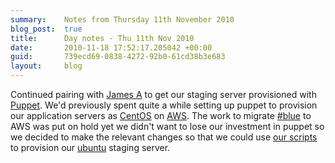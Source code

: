 ```yaml
---
summary:    Notes from Thursday 11th November 2010
blog_post:  true
title:      Day notes - Thu 11th Nov 2010
date:       2010-11-18 17:52:17.205042 +00:00
guid:       739ecd69-0838-4272-92b0-61cd38b3e683
layout:     blog
---
```

Continued pairing with [James A](http://interblah.net/) to get our staging server provisioned with [Puppet](http://www.puppetlabs.com/).  We'd previously spent quite a while setting up puppet to provision our application servers as [CentOS](http://www.centos.org/) on [AWS](http://aws.amazon.com/).  The work to migrate [#blue](https://hashblue.com/) to AWS was put on hold yet we didn't want to lose our investment in puppet so we decided to make the relevant changes so that we could use [our scripts](https://github.com/freerange/freerange-puppet) to provision our [ubuntu](http://www.ubuntu.com/) staging server.
